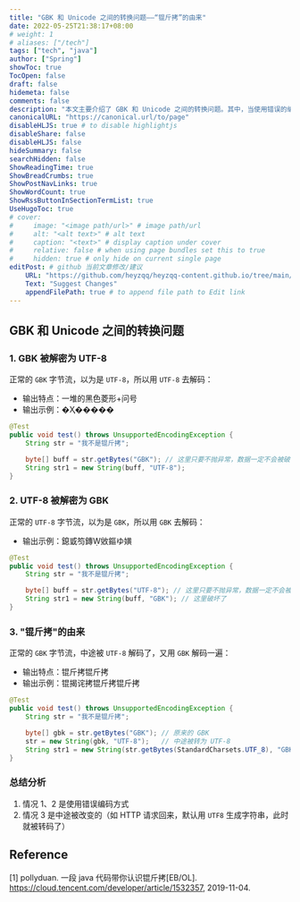 ```yaml
---
title: "GBK 和 Unicode 之间的转换问题——“锟斤拷”的由来"
date: 2022-05-25T21:38:17+08:00
# weight: 1
# aliases: ["/tech"]
tags: ["tech", "java"]
author: ["Spring"]
showToc: true
TocOpen: false
draft: false
hidemeta: false
comments: false
description: "本文主要介绍了 GBK 和 Unicode 之间的转换问题。其中，当使用错误的编码方式进行转换时，会产生乱码现象，例如将正常的 GBK 字节流以 UTF-8 解码或将正常的 UTF-8 字节流以 GBK 解码。此外，在某些场景中，由于中途被改变，导致输出的字符串出现乱码，例如在 HTTP 请求回来默认使用 UTF8 生成字符串。"
canonicalURL: "https://canonical.url/to/page"
disableHLJS: true # to disable highlightjs
disableShare: false
disableHLJS: false
hideSummary: false
searchHidden: false
ShowReadingTime: true
ShowBreadCrumbs: true
ShowPostNavLinks: true
ShowWordCount: true
ShowRssButtonInSectionTermList: true
UseHugoToc: true
# cover:
#     image: "<image path/url>" # image path/url
#     alt: "<alt text>" # alt text
#     caption: "<text>" # display caption under cover
#     relative: false # when using page bundles set this to true
#     hidden: true # only hide on current single page
editPost: # github 当前文章修改/建议
    URL: "https://github.com/heyzqq/heyzqq-content.github.io/tree/main/content"
    Text: "Suggest Changes"
    appendFilePath: true # to append file path to Edit link
---
```


## GBK 和 Unicode 之间的转换问题

### 1. GBK 被解密为 UTF-8

正常的 `GBK` 字节流，以为是 `UTF-8`，所以用 `UTF-8` 去解码：

- 输出特点：一堆的黑色菱形+问号
- 输出示例：�Ҳ�����

```java
@Test
public void test() throws UnsupportedEncodingException {
    String str = "我不是锟斤拷";

    byte[] buff = str.getBytes("GBK"); // 这里只要不抛异常，数据一定不会被破坏
    String str1 = new String(buff, "UTF-8");
}
```

### 2. UTF-8 被解密为 GBK

正常的 `UTF-8` 字节流，以为是 `GBK`，所以用 `GBK` 去解码：

- 输出示例：鎴戜笉鏄敓鏂ゆ嫹

```JAVA
@Test
public void test() throws UnsupportedEncodingException {
    String str = "我不是锟斤拷";

    byte[] buff = str.getBytes("UTF-8"); // 这里只要不抛异常，数据一定不会被破坏
    String str1 = new String(buff, "GBK"); // 这里破坏了
}
```

### 3. "锟斤拷"的由来

正常的 `GBK` 字节流，中途被 `UTF-8` 解码了，又用 `GBK` 解码一遍：

- 输出特点：锟斤拷锟斤拷
- 输出示例：锟揭诧拷锟斤拷锟斤拷

```JAVA
@Test
public void test() throws UnsupportedEncodingException {
    String str = "我不是锟斤拷";

    byte[] gbk = str.getBytes("GBK"); // 原来的 GBK
    str = new String(gbk, "UTF-8");   // 中途被转为 UTF-8
    String str1 = new String(str.getBytes(StandardCharsets.UTF_8), "GBK");
}
```

### 总结分析

1. 情况 1、2 是使用错误编码方式
2. 情况 3 是中途被改变的（如 HTTP 请求回来，默认用 `UTF8` 生成字符串，此时就被转码了）

## Reference

[1] pollyduan. 一段 java 代码带你认识锟斤拷[EB/OL]. https://cloud.tencent.com/developer/article/1532357, 2019-11-04.  
